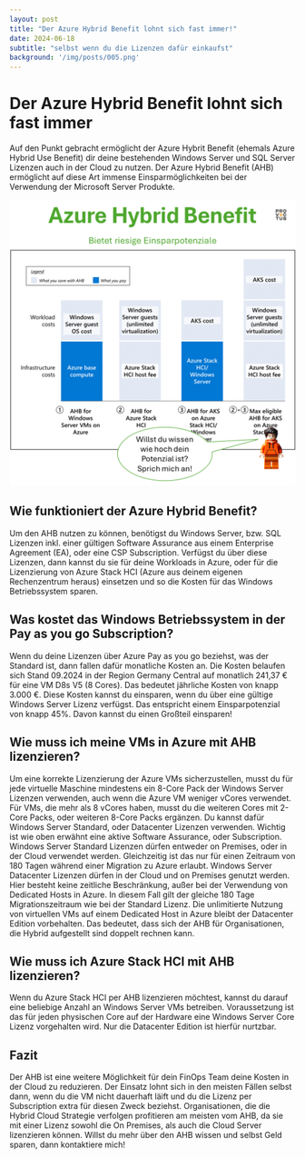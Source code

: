 ```yaml
---
layout: post
title: "Der Azure Hybrid Benefit lohnt sich fast immer!"
date: 2024-06-18
subtitle: "selbst wenn du die Lizenzen dafür einkaufst"
background: '/img/posts/005.png'
---
```

# Der Azure Hybrid Benefit lohnt sich fast immer
Auf den Punkt gebracht ermöglicht der Azure Hybrit Benefit (ehemals Azure Hybrid Use Benefit) dir deine bestehenden Windows Server und SQL Server Lizenzen auch in der Cloud zu nutzen. Der Azure Hybrid Benefit (AHB) ermöglicht auf diese Art immense Einsparmöglichkeiten bei der Verwendung der Microsoft Server Produkte. 

<img class="col-lg-8 col-md-10 mx-auto" src="/img/01AzureHybridBenefit.png"/>

## Wie funktioniert der Azure Hybrid Benefit?
Um den AHB nutzen zu können, benötigst du Windows Server, bzw. SQL Lizenzen inkl. einer gültigen Software Assurance aus einem Enterprise Agreement (EA), oder eine CSP Subscription. Verfügst du über diese Lizenzen, dann kannst du sie für deine Workloads in Azure, oder für die Lizenzierung von Azure Stack HCI (Azure aus deinem eigenen Rechenzentrum heraus) einsetzen und so die Kosten für das Windows Betriebssystem sparen. 

## Was kostet das Windows Betriebssystem in der Pay as you go Subscription?
Wenn du deine Lizenzen über Azure Pay as you go beziehst, was der Standard ist, dann fallen dafür monatliche Kosten an. Die Kosten belaufen sich Stand 09.2024 in der Region Germany Central auf monatlich 241,37 € für eine VM D8s V5 (8 Cores). Das bedeutet jährliche Kosten von knapp 3.000 €. Diese Kosten kannst du einsparen, wenn du über eine gültige Windows Server Lizenz verfügst. Das entspricht einem Einsparpotenzial von knapp 45%. Davon kannst du einen Großteil einsparen!

## Wie muss ich meine VMs in Azure mit AHB lizenzieren?
Um eine korrekte Lizenzierung der Azure VMs sicherzustellen, musst du für jede virtuelle Maschine mindestens ein 8-Core Pack der Windows Server Lizenzen verwenden, auch wenn die Azure VM weniger vCores verwendet. Für VMs, die mehr als 8 vCores haben, musst du die weiteren Cores mit 2-Core Packs, oder weiteren 8-Core Packs ergänzen. Du kannst dafür Windows Server Standard, oder Datacenter Lizenzen verwenden. Wichtig ist wie oben erwähnt eine aktive Software Assurance, oder Subscription.
Windows Server Standard Lizenzen dürfen entweder on Premises, oder in der Cloud verwendet werden. Gleichzeitig ist das nur für einen Zeitraum von 180 Tagen während einer Migration zu Azure erlaubt. 
Windows Server Datacenter Lizenzen dürfen in der Cloud und on Premises genutzt werden. Hier besteht keine zeitliche Beschränkung, außer bei der Verwendung von Dedicated Hosts in Azure. In diesem Fall gilt der gleiche 180 Tage Migrationszeitraum wie bei der Standard Lizenz.
Die unlimitierte Nutzung von virtuellen VMs auf einem Dedicated Host in Azure bleibt der Datacenter Edition vorbehalten. 
Das bedeutet, dass sich der AHB für Organisationen, die Hybrid aufgestellt sind doppelt rechnen kann. 

## Wie muss ich Azure Stack HCI mit AHB lizenzieren?
Wenn du Azure Stack HCI per AHB lizenzieren möchtest, kannst du darauf eine beliebige Anzahl an Windows Server VMs betreiben. Voraussetzung ist das für jeden physischen Core auf der Hardware eine Windows Server Core Lizenz vorgehalten wird. Nur die Datacenter Edition ist hierfür nurtzbar. 

## Fazit
Der AHB ist eine weitere Möglichkeit für dein FinOps Team deine Kosten in der Cloud zu reduzieren. Der Einsatz lohnt sich in den meisten Fällen selbst dann, wenn du die VM nicht dauerhaft läift und du die Lizenz per Subscription extra für diesen Zweck beziehst. Organisationen, die die Hybrid Cloud Strategie verfolgen profitieren am meisten vom AHB, da sie mit einer Lizenz sowohl die On Premises, als auch die Cloud Server lizenzieren können. 
Willst du mehr über den AHB wissen und selbst Geld sparen, dann kontaktiere mich!
